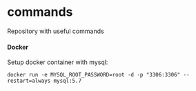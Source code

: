 # commands
Repository with useful commands

#### Docker

Setup docker container with mysql:
```
docker run -e MYSQL_ROOT_PASSWORD=root -d -p "3306:3306" --restart=always mysql:5.7
```
